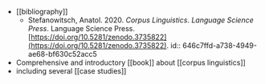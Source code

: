 - [[bibliography]]
	- Stefanowitsch, Anatol. 2020. *Corpus Linguistics*. *Language Science Press*. Language Science Press. [https://doi.org/10.5281/zenodo.3735822](https://doi.org/10.5281/zenodo.3735822).
	  id:: 646c7ffd-a738-4949-ae68-bf630c52acc5
- Comprehensive and introductory [[book]] about [[corpus linguistics]]
- including several [[case studies]]